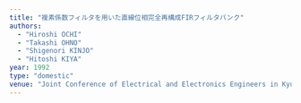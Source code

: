 ```yaml
---
title: "複素係数フィルタを用いた直線位相完全再構成FIRフィルタバンク"
authors:
  - "Hiroshi OCHI"
  - "Takashi OHNO"
  - "Shigenori KINJO"
  - "Hitoshi KIYA"
year: 1992
type: "domestic"
venue: "Joint Conference of Electrical and Electronics Engineers in Kyushu, 1992-10-01."
---
```


